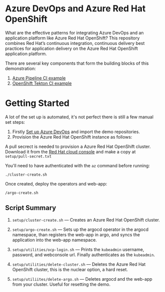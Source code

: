 # Azure DevOps and Azure Red Hat OpenShift 
What are the effective patterns for integrating Azure DevOps and an application platform like Azure Red Hat OpenShift? This repository combines Red Hat’s continuous integration, continuous delivery best practices for application delivery on the Azure Red Hat OpenShift application platform. 

There are several key components that form the building blocks of this demonstration:
1. [Azure Pipeline CI example](https://github.com/lijcam/tailspin-azurepipeline-ci)
2. [OpenShift Tekton CI example](https://github.com/lijcam/tailspin-tekton-ci)

# Getting Started

A lot of the set up is automated, it's not perfect there is still a few manual set steps:

1. Firstly [Set up Azure DevOps](setup/AzureDevOps/README.md) and import the demo repositories. 
2. Provision the Azure Red Hat OpenShift instance as follows:

A pull secrect is needed to provision a Azure Red Hat OpenShift cluster. Download it from the [Red Hat cloud console](https://console.redhat.com/openshift/install/pull-secret) and make a copy  at `setup/pull-secret.txt`

You'll need to have authenticated with the `az` command before running:

```
./cluster-create.sh
```

Once created, deploy the operators and web-app:

```
/argo-create.sh
```

## Script Summary

1. `setup/cluster-create.sh` — Creates an Azure Red Hat OpenShift cluster.
2. `setup/argo-create.sh` — Sets up the argocd operator in the argocd namespace, than registers the web-app in argo, and syncs the application into the web-app namespace. 

3. `setup/utilities/ocp-login.sh` — Prints the `kubeadmin` username, password, and webconsole url. Finally authenticates as the `kubeadmin`.

4. `setup/utilities/delete-cluster.sh` — Deletes the Azure Red Hat OpenShift cluster, this is the nuclear option, a hard reset.

5. `setup/utiliites/delete-argo.sh` — Deletes argocd and the web-app from your cluster. Useful for resetting the demo.